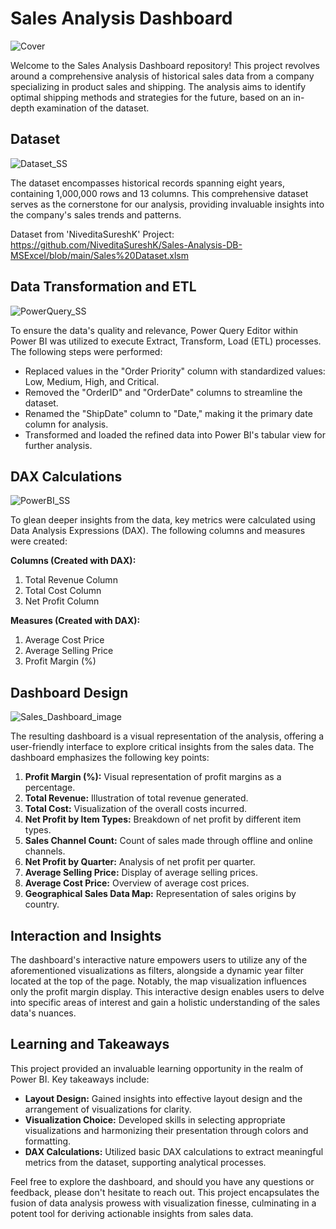 # Sales Analysis Dashboard

![Cover](https://github.com/nashaat29/Google-Play-Store-EDA/assets/138555343/0cb806c4-b58c-46c3-9a33-e3401c045e70)

Welcome to the Sales Analysis Dashboard repository! This project revolves around a comprehensive analysis of historical sales data from a company specializing in product sales and shipping. The analysis aims to identify optimal shipping methods and strategies for the future, based on an in-depth examination of the dataset.

## Dataset

![Dataset_SS](https://github.com/nashaat29/Google-Play-Store-EDA/assets/138555343/cadea80a-edce-4bf4-8c34-bdf6998125b8)

The dataset encompasses historical records spanning eight years, containing 1,000,000 rows and 13 columns. This comprehensive dataset serves as the cornerstone for our analysis, providing invaluable insights into the company's sales trends and patterns.

Dataset from 'NiveditaSureshK' Project: https://github.com/NiveditaSureshK/Sales-Analysis-DB-MSExcel/blob/main/Sales%20Dataset.xlsm

## Data Transformation and ETL

![PowerQuery_SS](https://github.com/nashaat29/Google-Play-Store-EDA/assets/138555343/62935a59-c3a1-4691-88f0-4f27d92e6bf8)

To ensure the data's quality and relevance, Power Query Editor within Power BI was utilized to execute Extract, Transform, Load (ETL) processes. The following steps were performed:

- Replaced values in the "Order Priority" column with standardized values: Low, Medium, High, and Critical.
- Removed the "OrderID" and "OrderDate" columns to streamline the dataset.
- Renamed the "ShipDate" column to "Date," making it the primary date column for analysis.
- Transformed and loaded the refined data into Power BI's tabular view for further analysis.

## DAX Calculations

![PowerBI_SS](https://github.com/nashaat29/Google-Play-Store-EDA/assets/138555343/cd05e3ff-33eb-4dd4-b913-528a9e2a1361)

To glean deeper insights from the data, key metrics were calculated using Data Analysis Expressions (DAX). The following columns and measures were created:

**Columns (Created with DAX):**
1. Total Revenue Column
2. Total Cost Column
3. Net Profit Column

**Measures (Created with DAX):**
1. Average Cost Price
2. Average Selling Price
3. Profit Margin (%)

## Dashboard Design

![Sales_Dashboard_image](https://github.com/nashaat29/Google-Play-Store-EDA/assets/138555343/6dae2490-96d5-4441-beeb-16c1693c38b7)

The resulting dashboard is a visual representation of the analysis, offering a user-friendly interface to explore critical insights from the sales data. The dashboard emphasizes the following key points:

1. **Profit Margin (%):** Visual representation of profit margins as a percentage.
2. **Total Revenue:** Illustration of total revenue generated.
3. **Total Cost:** Visualization of the overall costs incurred.
4. **Net Profit by Item Types:** Breakdown of net profit by different item types.
5. **Sales Channel Count:** Count of sales made through offline and online channels.
6. **Net Profit by Quarter:** Analysis of net profit per quarter.
7. **Average Selling Price:** Display of average selling prices.
8. **Average Cost Price:** Overview of average cost prices.
9. **Geographical Sales Data Map:** Representation of sales origins by country.

## Interaction and Insights

The dashboard's interactive nature empowers users to utilize any of the aforementioned visualizations as filters, alongside a dynamic year filter located at the top of the page. Notably, the map visualization influences only the profit margin display. This interactive design enables users to delve into specific areas of interest and gain a holistic understanding of the sales data's nuances.

## Learning and Takeaways

This project provided an invaluable learning opportunity in the realm of Power BI. Key takeaways include:

- **Layout Design:** Gained insights into effective layout design and the arrangement of visualizations for clarity.
- **Visualization Choice:** Developed skills in selecting appropriate visualizations and harmonizing their presentation through colors and formatting.
- **DAX Calculations:** Utilized basic DAX calculations to extract meaningful metrics from the dataset, supporting analytical processes.

Feel free to explore the dashboard, and should you have any questions or feedback, please don't hesitate to reach out. This project encapsulates the fusion of data analysis prowess with visualization finesse, culminating in a potent tool for deriving actionable insights from sales data.
